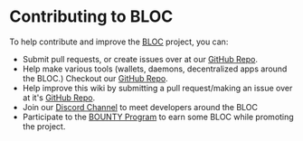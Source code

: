 
# Contributing to BLOC

To help contribute and improve the [BLOC](https://bloc.money) project, you can:

* Submit pull requests, or create issues over at our [GitHub Repo](https://github.com/furiousteam/BLOC).
* Help make various tools (wallets, daemons, decentralized apps around the BLOC.) Checkout our [GitHub Repo](https://github.com/furiousteam/BLOC).
* Help improve this wiki by submitting a pull request/making an issue over at it's [GitHub Repo](https://github.com/furiousteam/BLOC-wiki).
* Join our [Discord Channel](https://discord.gg/5Buudya) to meet developers around the BLOC
* Participate to the [BOUNTY Program](/guides/Bounty-Program.md) to earn some BLOC while promoting the project.